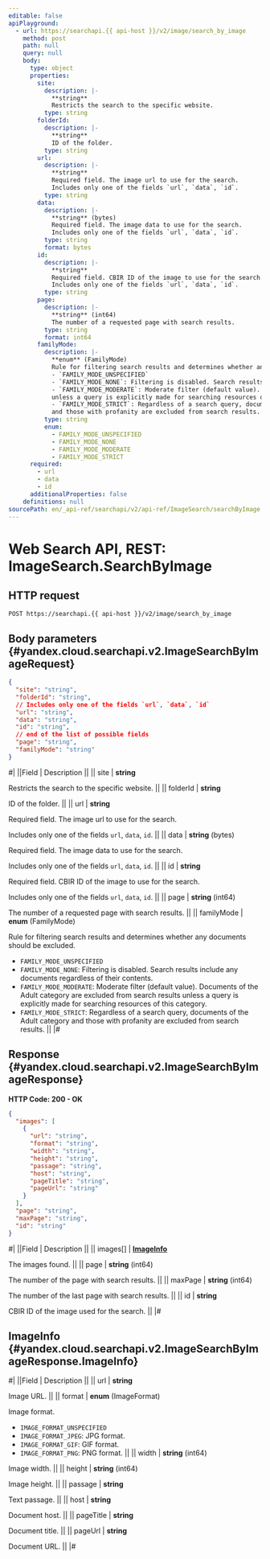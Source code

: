 ```yaml
---
editable: false
apiPlayground:
  - url: https://searchapi.{{ api-host }}/v2/image/search_by_image
    method: post
    path: null
    query: null
    body:
      type: object
      properties:
        site:
          description: |-
            **string**
            Restricts the search to the specific website.
          type: string
        folderId:
          description: |-
            **string**
            ID of the folder.
          type: string
        url:
          description: |-
            **string**
            Required field. The image url to use for the search.
            Includes only one of the fields `url`, `data`, `id`.
          type: string
        data:
          description: |-
            **string** (bytes)
            Required field. The image data to use for the search.
            Includes only one of the fields `url`, `data`, `id`.
          type: string
          format: bytes
        id:
          description: |-
            **string**
            Required field. CBIR ID of the image to use for the search.
            Includes only one of the fields `url`, `data`, `id`.
          type: string
        page:
          description: |-
            **string** (int64)
            The number of a requested page with search results.
          type: string
          format: int64
        familyMode:
          description: |-
            **enum** (FamilyMode)
            Rule for filtering search results and determines whether any documents should be excluded.
            - `FAMILY_MODE_UNSPECIFIED`
            - `FAMILY_MODE_NONE`: Filtering is disabled. Search results include any documents regardless of their contents.
            - `FAMILY_MODE_MODERATE`: Moderate filter (default value). Documents of the Adult category are excluded from search results
            unless a query is explicitly made for searching resources of this category.
            - `FAMILY_MODE_STRICT`: Regardless of a search query, documents of the Adult category
            and those with profanity are excluded from search results.
          type: string
          enum:
            - FAMILY_MODE_UNSPECIFIED
            - FAMILY_MODE_NONE
            - FAMILY_MODE_MODERATE
            - FAMILY_MODE_STRICT
      required:
        - url
        - data
        - id
      additionalProperties: false
    definitions: null
sourcePath: en/_api-ref/searchapi/v2/api-ref/ImageSearch/searchByImage.md
---
```


# Web Search API, REST: ImageSearch.SearchByImage

## HTTP request

```
POST https://searchapi.{{ api-host }}/v2/image/search_by_image
```

## Body parameters {#yandex.cloud.searchapi.v2.ImageSearchByImageRequest}

```json
{
  "site": "string",
  "folderId": "string",
  // Includes only one of the fields `url`, `data`, `id`
  "url": "string",
  "data": "string",
  "id": "string",
  // end of the list of possible fields
  "page": "string",
  "familyMode": "string"
}
```

#|
||Field | Description ||
|| site | **string**

Restricts the search to the specific website. ||
|| folderId | **string**

ID of the folder. ||
|| url | **string**

Required field. The image url to use for the search.

Includes only one of the fields `url`, `data`, `id`. ||
|| data | **string** (bytes)

Required field. The image data to use for the search.

Includes only one of the fields `url`, `data`, `id`. ||
|| id | **string**

Required field. CBIR ID of the image to use for the search.

Includes only one of the fields `url`, `data`, `id`. ||
|| page | **string** (int64)

The number of a requested page with search results. ||
|| familyMode | **enum** (FamilyMode)

Rule for filtering search results and determines whether any documents should be excluded.

- `FAMILY_MODE_UNSPECIFIED`
- `FAMILY_MODE_NONE`: Filtering is disabled. Search results include any documents regardless of their contents.
- `FAMILY_MODE_MODERATE`: Moderate filter (default value). Documents of the Adult category are excluded from search results
unless a query is explicitly made for searching resources of this category.
- `FAMILY_MODE_STRICT`: Regardless of a search query, documents of the Adult category
and those with profanity are excluded from search results. ||
|#

## Response {#yandex.cloud.searchapi.v2.ImageSearchByImageResponse}

**HTTP Code: 200 - OK**

```json
{
  "images": [
    {
      "url": "string",
      "format": "string",
      "width": "string",
      "height": "string",
      "passage": "string",
      "host": "string",
      "pageTitle": "string",
      "pageUrl": "string"
    }
  ],
  "page": "string",
  "maxPage": "string",
  "id": "string"
}
```

#|
||Field | Description ||
|| images[] | **[ImageInfo](#yandex.cloud.searchapi.v2.ImageSearchByImageResponse.ImageInfo)**

The images found. ||
|| page | **string** (int64)

The number of the page with search results. ||
|| maxPage | **string** (int64)

The number of the last page with search results. ||
|| id | **string**

CBIR ID of the image used for the search. ||
|#

## ImageInfo {#yandex.cloud.searchapi.v2.ImageSearchByImageResponse.ImageInfo}

#|
||Field | Description ||
|| url | **string**

Image URL. ||
|| format | **enum** (ImageFormat)

Image format.

- `IMAGE_FORMAT_UNSPECIFIED`
- `IMAGE_FORMAT_JPEG`: JPG format.
- `IMAGE_FORMAT_GIF`: GIF format.
- `IMAGE_FORMAT_PNG`: PNG format. ||
|| width | **string** (int64)

Image width. ||
|| height | **string** (int64)

Image height. ||
|| passage | **string**

Text passage. ||
|| host | **string**

Document host. ||
|| pageTitle | **string**

Document title. ||
|| pageUrl | **string**

Document URL. ||
|#